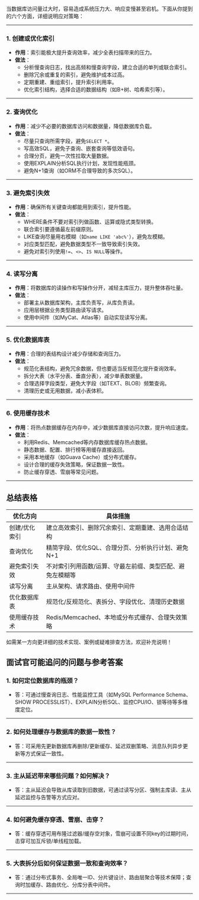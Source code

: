 当数据库访问量过大时，容易造成系统压力大、响应变慢甚至宕机。下面从你提到的六个方面，详细说明应对策略：

---

### 1. 创建或优化索引

- **作用**：索引能极大提升查询效率，减少全表扫描带来的压力。
- **做法**：
    - 分析慢查询日志，找出高频和慢查询字段，建立合适的单列或联合索引。
    - 删除冗余或重复的索引，避免维护成本过高。
    - 定期重建、重组索引，提升索引利用率。
    - 优化索引结构，选择合适的数据结构（如B+树、哈希索引等）。

---

### 2. 查询优化

- **作用**：减少不必要的数据库访问和数据量，降低数据库负载。
- **做法**：
    - 尽量只查询所需字段，避免`SELECT *`。
    - 写高效SQL，避免子查询、嵌套查询等低效语句。
    - 合理分页，避免一次性拉取大量数据。
    - 使用EXPLAIN分析SQL执行计划，发现性能瓶颈。
    - 避免N+1查询（如ORM不合理导致的多次SQL）。

---

### 3. 避免索引失效

- **作用**：确保所有关键查询都能用到索引，提升性能。
- **做法**：
    - WHERE条件不要对索引列做函数、运算或隐式类型转换。
    - 联合索引要遵循最左前缀原则。
    - LIKE查询尽量用右模糊（如`name LIKE 'abc%'`），避免左模糊。
    - 对应类型匹配，避免数据类型不一致导致索引失效。
    - 避免对索引列使用`!=`、`<>`、`IS NULL`等操作。

---

### 4. 读写分离

- **作用**：将数据库的读操作和写操作分开，减轻主库压力，提升整体吞吐量。
- **做法**：
    - 部署主从数据库架构，主库负责写，从库负责读。
    - 应用层根据业务类型路由读写请求。
    - 使用中间件（如MyCat、Atlas等）自动实现读写分离。

---

### 5. 优化数据库表

- **作用**：合理的表结构设计减少存储和查询压力。
- **做法**：
    - 规范化表结构，避免冗余数据，但也要适当反规范化提升查询效率。
    - 拆分大表（水平分表、垂直分表），减少单表数据量。
    - 合理选择字段类型，避免大字段（如TEXT、BLOB）频繁查询。
    - 清理历史或无用数据，减小表体积。

---

### 6. 使用缓存技术

- **作用**：将热点数据缓存在内存中，减少数据库直接访问次数，提升响应速度。
- **做法**：
    - 利用Redis、Memcached等内存数据库缓存热点数据。
    - 静态数据、配置、排行榜等用缓存直接返回。
    - 采用本地缓存（如Guava Cache）或分布式缓存。
    - 设计合理的缓存失效策略，保证数据一致性。
    - 防止缓存穿透、雪崩等常见问题。

---

## 总结表格

| 优化方向      | 具体措施                                                  |
| ------------- | --------------------------------------------------------- |
| 创建/优化索引 | 建立高效索引、删除冗余索引、定期重建、选用合适结构        |
| 查询优化      | 精简字段、优化SQL、合理分页、分析执行计划、避免N+1        |
| 避免索引失效  | 不对索引列用函数/运算、守最左前缀、类型匹配、避免左模糊等 |
| 读写分离      | 主从架构、请求路由、使用中间件                            |
| 优化数据库表  | 规范化/反规范化、表拆分、字段优化、清理历史数据           |
| 使用缓存技术  | Redis/Memcached、本地或分布式缓存、合理失效策略           |

如需某一方向更详细的技术实现、案例或疑难排查方法，欢迎补充说明！

## 面试官可能追问的问题与参考答案

### 1. 如何定位数据库的瓶颈？
- 答：可通过慢查询日志、性能监控工具（如MySQL Performance Schema、SHOW PROCESSLIST）、EXPLAIN分析SQL、监控CPU/IO、锁等待等多维度定位。

---

### 2. 如何处理缓存与数据库的数据一致性？
- 答：可采用先更新数据库再删除/更新缓存、延迟双删策略、消息队列异步更新等方式保证一致性。

---

### 3. 主从延迟带来哪些问题？如何解决？
- 答：主从延迟会导致从库读取到旧数据，可通过读写分区、强制主库读、主从延迟监控与告警等方式应对。

---

### 4. 如何避免缓存穿透、雪崩、击穿？
- 答：缓存穿透可用布隆过滤器/缓存空对象，雪崩可设置不同key的过期时间，击穿可加互斥锁/单线程加载。

---

### 5. 大表拆分后如何保证数据一致和查询效率？
- 答：通过分布式事务、全局唯一ID、分片键设计、路由层聚合等技术保障；查询时加缓存、路由优化、分库分表中间件。

---